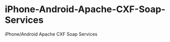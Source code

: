 iPhone-Android-Apache-CXF-Soap-Services
=======================================

iPhone/Android Apache CXF Soap Services